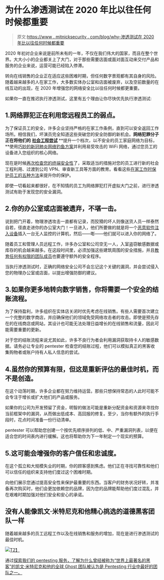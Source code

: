 # 为什么渗透测试在 2020 年比以往任何时候都重要

> 原文:[https://www . mitnicksecurity . com/blog/why-渗透测试在 2020 年比以往任何时候都重要](https://www.mitnicksecurity.com/blog/why-penetration-testing-is-more-important-than-ever-in-2020)

2020 年初对企业来说是前所未有的一年，不仅在我们伟大的国家，而且在整个世界。大大小小的企业都关上了大门，对于那些需要店面或面对面互动来交付产品和服务的企业来说，运营可能已经陷入停滞。

转向在线销售的企业正在适应这些困难时期，但任何数字景观都有其自身的风险。随着越来越多的人在家工作，大多数实体办公室和店面被废弃，以及空前数量的在线互动的出现，在 2020 年增强您的网络安全比以往任何时候都更重要。

如果你一直在推迟执行渗透测试，这里有五个理由让你尽快优先执行渗透测试:

## 1.网络罪犯正在利用您远程员工的弱点。

为了保证员工的安全，许多企业坚持严格的在家工作条例，直到可以安全返回工作场所。相信我们，坏演员完全知道这些突破您的安全防御的新机会。**网络犯罪分子正在将他们的** [**社会工程尝试**](https://www.mitnicksecurity.com/blog/ways-hackers-use-social-engineering-to-trick-your-employees) **提升一个档次，以不安全的员工家庭网络为目标，**使用[巧妙的新冠肺炎网络钓鱼方案](https://www.mitnicksecurity.com/blog/2-ways-hackers-may-trick-you-using-covid-19-phishing-schemes)并利用易受攻击的 WiFi 网络，通过您员工的设备进入您组织的核心网络。

现在是时候[再次检查您的终端安全性](https://www.mitnicksecurity.com/blog/endpoint-security-and-remote-work-5-considerations-for-remote-users)了，采取适当的措施对您的员工进行新的社会工程利用、过渡到公司 VPN、审查新工具等方面的教育。看看这些[在家工作时保护员工的五种方法](https://www.mitnicksecurity.com/blog/5-ways-to-secure-your-workforce-when-working-from-hom)来提升你的保护。

即使一切看起来都很好，在不知情的员工为网络罪犯打开虚拟大门之前，进行渗透测试有助于发现您的安全漏洞。

## 2.你的办公室或店面被遗弃，不堪一击。

说到把门开着，物理渗透攻击一直都有记录，而狡猾的坏人则像送货人员一样泰然自若，径直走进你的办公室大门！一旦进入，他们所要做的就是将一个[恶意软件注入设备](https://www.mitnicksecurity.com/blog/the-latest-malware-threat-the-usb-ninja-cable)插入一台无人监控的计算机，然后——嘭——他们就可以进入你的网络了。

随着员工和管理人员远程工作，许多办公室和公司空无一人，入室盗窃敏感数据或库存的机会越来越多。在这段时间里，必须加强这些建筑周围的安全措施，并且[教育任何有权限的团队成员](https://www.mitnicksecurity.com/blog/5-common-hacking-techniques-for-2020)也要遵守额外的安全程序。

当执行渗透测试时，正确的网络安全公司不会忘记这个关键的漏洞，并会尝试侵入您的物理办公室或店面，以提出增强防御的建议。

## 3.如果你更多地转向数字销售，你将需要一个安全的结账流程。

为了保持盈利，许多组织在实体店关闭时优先考虑在线销售。有些人需要首次建立一个完整的数字商店，并应确保他们的领域免受网络攻击者的攻击。即使是预先存在的在线商店或网站，其设计也可能无法处理日益增长的在线销售和流量，因此可能需要重要的更新。

对于您的结账流程来说尤其如此，许多不良行为者会利用漏洞获取持卡人的敏感数据。请务必让专业的 pentester 检查您的结账过程，他们可以模拟真正的黑客收集购物者或账户持有人私人信息的尝试。

## 4.虽然你的预算有限，但这是重新评估的最佳时机，而不是创造。

在这个动荡时期，许多企业都在努力维持运营。那些只想保持常态的人此时可能不会专注于增长或扩大他们的产品或服务。

如果你的公司为开发预留了资金，明智的做法可能是重新分配资金和资源来寻找你当前框架中的漏洞，从而做出低成本、高回报的修复。至少，当你有额外的执行手段时，花点时间准备一份行动清单。

pentester 可以帮助您创建一个按优先顺序排列的低、中、严重漏洞列表，以便在适合您的时间表内进行缓解。这也将帮助你为下一年制定一个现实的预算。

## 5.这可能会增强你的客户信任和忠诚度。

在这个孤立和大规模失业的时期，你的顾客感到焦虑。他们正在寻找可靠性和他们可以信任的组织来支持他们度过这个困难时期。

向他们展示您通过提高安全性来保护最重要的东西。当客户的财务状况好转，并准备再次购买时，他们会更加依赖您的品牌，因为您的品牌能帮助他们度过混乱，并在艰难时期加强对他们安全和安心的承诺。

## 没有人能像凯文·米特尼克和他精心挑选的道德黑客团队一样

随着越来越多的员工远程工作以及在线销售和服务的增加，现在是进行渗透测试的最佳时机。

[![](../Images/06b9b4f99662ffe62a5d9d6e6625da92.png)T2】](https://mitnicksecurity.wistia.com/medias/nimvad5otb?wvideo=nimvad5otb)

通过[探索我们的 pentesting 服务，了解为什么曾经被称为“世界上最著名的黑客”的凯文·米特尼克和他的全球 Ghost 团队被认为是 Pentesting 行业中最好的团队之一。](https://www.mitnicksecurity.com/penetration-testing)